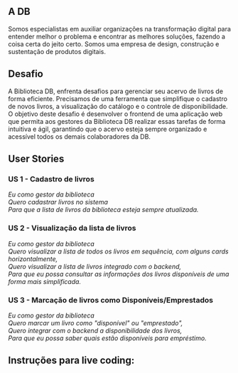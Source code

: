 ## A DB

Somos especialistas em auxiliar organizações na transformação digital para entender melhor o problema e encontrar as melhores soluções, fazendo a coisa certa do jeito certo. Somos uma empresa de design, construção e sustentação de produtos digitais.


## Desafio

A Biblioteca DB, enfrenta desafios para gerenciar seu acervo de livros de forma eficiente. Precisamos de uma ferramenta que simplifique o cadastro de novos livros, a visualização do catálogo e o controle de disponibilidade. O objetivo deste desafio é desenvolver o frontend de uma aplicação web que permita aos gestores da Biblioteca DB realizar essas tarefas de forma intuitiva e ágil, garantindo que o acervo esteja sempre organizado e acessível todos os demais colaboradores da DB.


## User Stories

### US 1 - Cadastro de livros
*Eu como gestor da biblioteca </br>
Quero cadastrar livros no sistema </br>
Para que a lista de livros da biblioteca esteja sempre atualizada.*

### US 2 - Visualização da lista de livros

*Eu como gestor da biblioteca </br>
Quero visualizar a lista de todos os livros em sequência, com alguns cards horizontalmente, </br>
Quero visualizar a lista de livros integrado com o backend, </br>
Para que eu possa consultar as informações dos livros disponíveis de uma forma mais simplificada.*

### US 3 - Marcação de livros como Disponíveis/Emprestados

*Eu como gestor da biblioteca </br>
Quero marcar um livro como "disponível" ou "emprestado", </br>
Quero integrar com o backend a disponibilidade dos livros, </br>
Para que eu possa saber quais estão disponíveis para empréstimo.*


## Instruções para live coding: